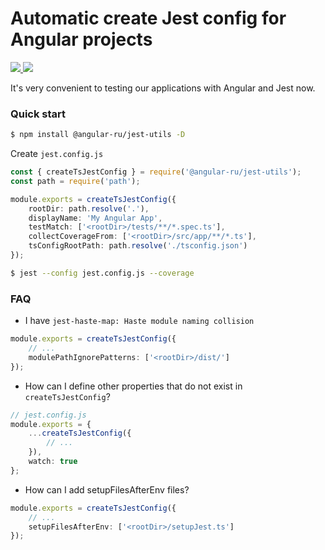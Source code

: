 # Automatic create Jest config for Angular projects

<p>
  <a href="https://badge.fury.io/js/%40angular-ru%2Fjest-utils">
    <img src="https://badge.fury.io/js/%40angular-ru%2Fjest-utils.svg" />
  </a>
  <a href="https://npm-stat.com/charts.html?package=%40angular-ru%2Fjest-utils&from=2019-09-01">
    <img src="https://img.shields.io/npm/dw/@angular-ru/jest-utils" />
  </a>
</p>

It's very convenient to testing our applications with Angular and Jest now.

### Quick start

```bash
$ npm install @angular-ru/jest-utils -D
```

Create `jest.config.js`

```ts
const { createTsJestConfig } = require('@angular-ru/jest-utils');
const path = require('path');

module.exports = createTsJestConfig({
    rootDir: path.resolve('.'),
    displayName: 'My Angular App',
    testMatch: ['<rootDir>/tests/**/*.spec.ts'],
    collectCoverageFrom: ['<rootDir>/src/app/**/*.ts'],
    tsConfigRootPath: path.resolve('./tsconfig.json')
});
```

```bash
$ jest --config jest.config.js --coverage
```

### FAQ

-   I have `jest-haste-map: Haste module naming collision`

```ts
module.exports = createTsJestConfig({
    // ...
    modulePathIgnorePatterns: ['<rootDir>/dist/']
});
```

-   How can I define other properties that do not exist in `createTsJestConfig`?

```ts
// jest.config.js
module.exports = {
    ...createTsJestConfig({
        // ...
    }),
    watch: true
};
```

-   How can I add setupFilesAfterEnv files?

```ts
module.exports = createTsJestConfig({
    // ...
    setupFilesAfterEnv: ['<rootDir>/setupJest.ts']
});
```
